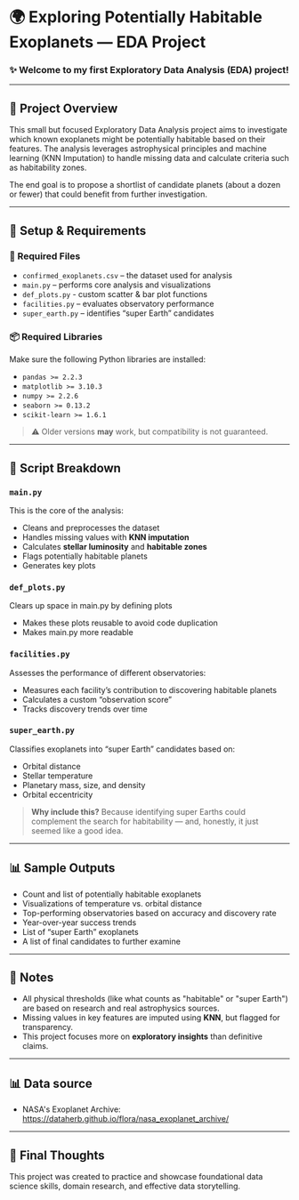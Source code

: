 # 🌍 Exploring Potentially Habitable Exoplanets — EDA Project

### ✨ Welcome to my first Exploratory Data Analysis (EDA) project!

---

## 📌 Project Overview

This small but focused Exploratory Data Analysis project aims to investigate which known exoplanets might be potentially habitable based on their features. The analysis leverages astrophysical principles and machine learning (KNN Imputation) to handle missing data and calculate criteria such as habitability zones.

The end goal is to propose a shortlist of candidate planets (about a dozen or fewer) that could benefit from further investigation.

---

## 🧪 Setup & Requirements

### 📂 Required Files

- `confirmed_exoplanets.csv` – the dataset used for analysis
- `main.py` – performs core analysis and visualizations
- `def_plots.py` - custom scatter & bar plot functions
- `facilities.py` – evaluates observatory performance
- `super_earth.py` – identifies “super Earth” candidates

### 📦 Required Libraries

Make sure the following Python libraries are installed:

- `pandas >= 2.2.3`
- `matplotlib >= 3.10.3`
- `numpy >= 2.2.6`
- `seaborn >= 0.13.2`
- `scikit-learn >= 1.6.1`

> ⚠️ Older versions **may** work, but compatibility is not guaranteed.

---

## 🧠 Script Breakdown

### `main.py`
This is the core of the analysis:
- Cleans and preprocesses the dataset
- Handles missing values with **KNN imputation**
- Calculates **stellar luminosity** and **habitable zones**
- Flags potentially habitable planets
- Generates key plots

### `def_plots.py`
Clears up space in main.py by defining plots
- Makes these plots reusable to avoid code duplication
- Makes main.py more readable

### `facilities.py`
Assesses the performance of different observatories:
- Measures each facility’s contribution to discovering habitable planets
- Calculates a custom “observation score”
- Tracks discovery trends over time

### `super_earth.py`
Classifies exoplanets into “super Earth” candidates based on:
- Orbital distance
- Stellar temperature
- Planetary mass, size, and density
- Orbital eccentricity

> **Why include this?** Because identifying super Earths could complement the search for habitability — and, honestly, it just seemed like a good idea.

---

## 📊 Sample Outputs

- Count and list of potentially habitable exoplanets
- Visualizations of temperature vs. orbital distance
- Top-performing observatories based on accuracy and discovery rate
- Year-over-year success trends
- List of “super Earth” exoplanets
- A list of final candidates to further examine

---

## 📍 Notes

- All physical thresholds (like what counts as "habitable" or "super Earth") are based on research and real astrophysics sources.
- Missing values in key features are imputed using **KNN**, but flagged for transparency.
- This project focuses more on **exploratory insights** than definitive claims.

---

## 📊 Data source
- NASA's Exoplanet Archive: https://dataherb.github.io/flora/nasa_exoplanet_archive/

---

## 💬 Final Thoughts

This project was created to practice and showcase foundational data science skills, domain research, and effective data storytelling.



